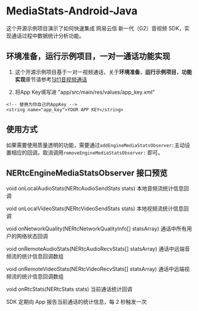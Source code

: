 # MediaStats-Android-Java

这个开源示例项目演示了如何快速集成 网易云信 新一代（G2）音视频 SDK，实现通话过程中数据统计分析功能。

## 环境准备，运行示例项目，一对一通话功能实现
1. 这个开源示例项目基于一对一视频通话，关于**环境准备**，**运行示例项目**，**功能实现**章节请参考[1对1音视频通话](https://github.com/netease-im/Basic-Video-Call/tree/master/One-to-One-Video/NERtcSample-1to1-Android-Java)

2. 将App Key填写进 "app/src/main/res/values/app_key.xml"

```
<!-- 替换为你自己的AppKey -->
<string name="app_key">YOUR APP KEY</string>
```

## 使用方式

如果需要使用质量透明的功能，需要通过`addEngineMediaStatsObserver:`主动设置相应的回调，取消调用`removeEngineMediaStatsObserver:` 即可。

## NERtcEngineMediaStatsObserver 接口预览

void	onLocalAudioStats(NERtcAudioSendStats stats)
本地音频流统计信息回调

void	onLocalVideoStats(NERtcVideoSendStats stats)
本地视频流统计信息回调

void	onNetworkQuality(NERtcNetworkQualityInfo[] statsArray)
通话中所有用户的网络状态回调

void	onRemoteAudioStats(NERtcAudioRecvStats[] statsArray)
通话中远端音频流的统计信息回调数组

void	onRemoteVideoStats(NERtcVideoRecvStats[] statsArray)
通话中远端视频流的统计信息回调数组

void	onRtcStats(NERtcStats stats)
当前通话统计回调

SDK 定期向 App 报告当前通话的统计信息，每 2 秒触发一次


